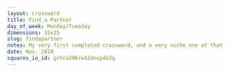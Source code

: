 ```yaml
---
layout: crossword
title: Find a Partner
day_of_week: Monday/Tuesday
dimensions: 15x15
slug: findapartner
notes: My very first completed crossword, and a very niche one at that. <strong>Should only be attempted by contradancers</strong>. Created with <a href="http://www.keiranking.com/phil/" target="_blank">Phil</a>, a free crossword creator by Keiran King. There are lots of things I'd do differently now, but hey, it's my first puzzle!
date: Nov. 2019
squares_io_id: grhco296rw42dncpdo3q
---
```

